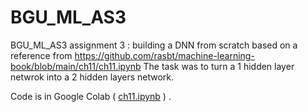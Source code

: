 # BGU_ML_AS3
BGU_ML_AS3 assignment 3 :  building a DNN from scratch
based on a reference from https://github.com/rasbt/machine-learning-book/blob/main/ch11/ch11.ipynb
The task was to turn a 1 hidden layer netwrok into a 2 hidden layers network.

Code is in Google Colab ( [ch11.ipynb](https://github.com/omeryanai/BGU_ML_AS3/blob/0bbf2046f66a3b8684fe4994690611f2566b5c09/ch11.ipynb) ) .
